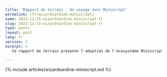 ```yaml
---
title: 'Rapport de terrain : Un voyage avec Miniscript'
permalink: /fr/wizardsardine-miniscript/
name: 2023-11-15-wizardsardine-miniscript-fr
slug: 2023-11-15-wizardsardine-miniscript-fr
type: posts
layout: post
lang: fr
version: 1
excerpt: >
   Ce rapport de terrain présente l'adoption de l'écosystème Miniscript du point de vue de Wizardsardine.

---
```

{% include articles/wizardsardine-miniscript.md %}